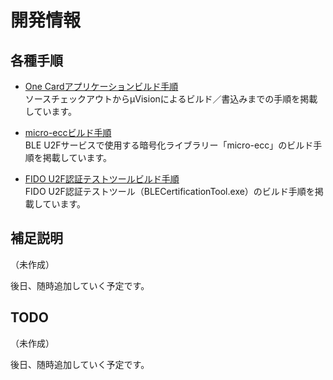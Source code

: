 # 開発情報

## 各種手順

* [One Cardアプリケーションビルド手順](../nRF5_SDK_v13.0.0/BUILD.md) <br>
ソースチェックアウトからμVisionによるビルド／書込みまでの手順を掲載しています。

* [micro-eccビルド手順](../nRF5_SDK_v13.0.0/BUILDMECC.md) <br>
BLE U2Fサービスで使用する暗号化ライブラリー「micro-ecc」のビルド手順を掲載しています。

* [FIDO U2F認証テストツールビルド手順](../Research/BLECertificationTool.BUILD.md) <br>
FIDO U2F認証テストツール（BLECertificationTool.exe）のビルド手順を掲載しています。

## 補足説明

（未作成）

後日、随時追加していく予定です。

## TODO

（未作成）

後日、随時追加していく予定です。
